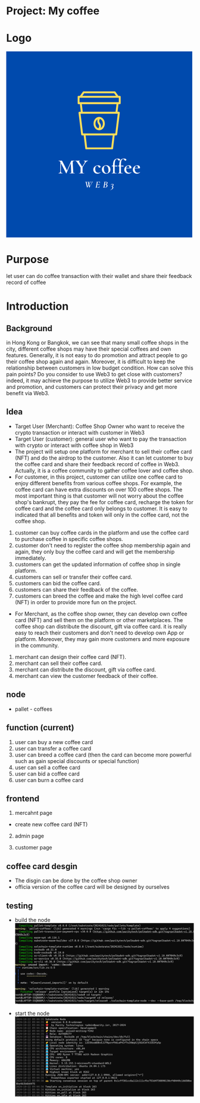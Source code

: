 # Project: My coffee

# Logo
![alt text](https://github.com/MartinYeung5/20241022_MYcoffee/blob/main/image/MY_coffee_Web3.png?raw=true)

# Purpose
let user can do coffee transaction with their wallet and share their feedback record of coffee

# Introduction
## Background
in Hong Kong or Bangkok, we can see that many small coffee shops in the city, different coffee shops may have their special coffees and own features. Generally, it is not easy to do promotion and attract people to go their coffee shop again and again. Moreover, it is difficult to keep the relationship between customers in low budget condition. How can solve this pain points? Do you consider to use Web3 to get close with customers? indeed, it may achieve the purpose to utilize Web3 to provide better service and promotion, and customers can protect their privacy and get more benefit via Web3.

## Idea
* Target User (Merchant): Coffee Shop Owner who want to receive the crypto transaction or interact with customer in Web3 
* Target User (customer): general user who want to pay the transaction with crypto or interact with coffee shop in Web3
* The project will setup one platform for merchant to sell their coffee card (NFT) and do the airdrop to the customer. Also it can let customer to buy the coffee card and share their feedback record of coffee in Web3. Actually, it is a coffee community to gather coffee lover and coffee shop. 
* For customer, in this project, customer can utilize one coffee card to enjoy different benefits from various coffee shops. For example, the coffee card can have extra discounts on over 100 coffee shops. The most important thing is that customer will not worry about the coffee shop's bankrupt, they pay the fee for coffee card, recharge the token for coffee card and the coffee card only belongs to customer. It is easy to indicated that all benefits and token will only in the coffee card, not the coffee shop.
1. customer can buy coffee cards in the platform and use the coffee card to purchase coffee in specific coffee shops. 
2. customer don't need to register the coffee shop membership again and again, they only buy the coffee card and will get the membership immediately. 
3. customers can get the updated information of coffee shop in single platform.
4. customers can sell or transfer their coffee card.
5. customers can bid the coffee card.
6. customers can share their feedback of the coffee.
7. customers can breed the coffee and make the high level coffee card (NFT) in order to provide more fun on the project.

* For Merchant, as the coffee shop owner, they can develop own coffee card (NFT) and sell them on the platform or other marketplaces. The coffee shop can distribute the discount, gift via coffee card. it is really easy to reach their customers and don't need to develop own App or platform. Moreover, they may gain more customers and more exposure in the community.
1. merchant can design their coffee card (NFT).
2. merchant can sell their coffee card.
3. merchant can distribute the discount, gift via coffee card.
4. merchant can view the customer feedback of their coffee.

## node
* pallet - coffees

## function (current)
1. user can buy a new coffee card
2. user can transfer a coffee card
3. user can breed a coffee card (then the card can become more powerful such as gain special discounts or special function)
4. user can sell a coffee card
5. user can bid a coffee card
6. user can burn a coffee card

## frontend
1. mercahnt page
* create new coffee card (NFT)

2. admin page

3. customer page


## coffee card desgin
* The disgin can be done by the coffee shop owner 
* officia version of the coffee card will be designed by ourselves

## testing
* build the node
![alt text](https://github.com/MartinYeung5/20241022_MYcoffee/blob/main/image/2.png?raw=true)

* start the node
![alt text](https://github.com/MartinYeung5/20241022_MYcoffee/blob/main/image/1.png?raw=true)